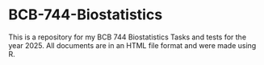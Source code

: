 # BCB-744-Biostatistics

This is a repository for my BCB 744 Biostatistics Tasks and tests for the year 2025. 
All documents are in an HTML file format and were made using R.
